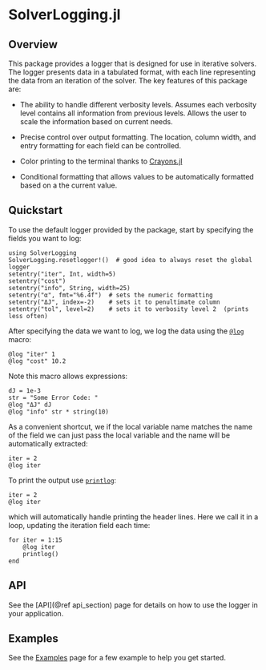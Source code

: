 # SolverLogging.jl

## Overview
This package provides a logger that is designed for use in iterative solvers.
The logger presents data in a tabulated format, with each line representing 
the data from an iteration of the solver. The key features of this package are:

* The ability to handle different verbosity levels. Assumes each verbosity level 
  contains all information from previous levels. Allows the user to scale the 
  information based on current needs.

* Precise control over output formatting. The location, column width, and entry
  formatting for each field can be controlled.

* Color printing to the terminal thanks to [Crayons.jl](https://github.com/KristofferC/Crayons.jl)

* Conditional formatting that allows values to be automatically formatted 
  based on a the current value.

## Quickstart
To use the default logger provided by the package, start by specifying the fields
you want to log:

```@example quickstart; continue=true
using SolverLogging
SolverLogging.resetlogger!()  # good idea to always reset the global logger
setentry("iter", Int, width=5)
setentry("cost")
setentry("info", String, width=25) 
setentry("α", fmt="%6.4f")  # sets the numeric formatting
setentry("ΔJ", index=-2)    # sets it to penultimate column
setentry("tol", level=2)    # sets it to verbosity level 2  (prints less often)
```
After specifying the data we want to log, we log the data using the [`@log`](@ref)
macro:
```@example quickstart; continue=true
@log "iter" 1
@log "cost" 10.2
```
Note this macro allows expressions:
```@example quickstart; continue=true
dJ = 1e-3
str = "Some Error Code: "
@log "ΔJ" dJ
@log "info" str * string(10)
```
As a convenient shortcut, we if the local variable name matches the name of the field
we can just pass the local variable and the name will be automatically extracted:
```@example quickstart; continue=true
iter = 2
@log iter 
```
To print the output use [`printlog`](@ref):
```@example quickstart; continue=true
iter = 2
@log iter 
```
which will automatically handle printing the header lines. Here we call it in a loop,
updating the iteration field each time:
```@example quickstart; continue=false
for iter = 1:15
    @log iter
    printlog()
end
```


## API
See the [API](@ref api_section) page for details on how to use the logger in your application.

## Examples
See the [Examples](@ref) page for a few example to help you get started.